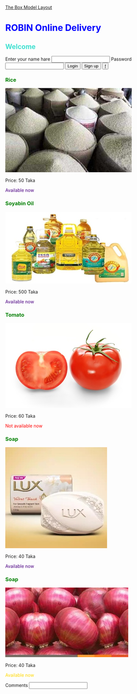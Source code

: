 <a href="the-box-model.html">The Box Model  </a>
<a href="layout.html">Layout  </a>




<link rel="stylesheet" href='css/bootstrap.css'>
<style>
h1{
  color:blue;
}
h2{
  color:turquoise;
}
#lr{
  color:gold;
}
.av{
  color:indigo;
}
.nav{
  color:red;
}
</style>
<h1>ROBIN Online Delivery</h1>
<style>
h3{
  color:green;
}
</style>
<h2>Welcome</h2>
Enter your name hare
<input>
Password
<input type="password">
<button>Login</button>
<button class='btn btn-success'>Sign up</button>
<button type="button" class="btn btn-outline-info"><a href='https://www.facebook.com'>f</a></button>
<div><p><h3>Rice</h3><P>
  <img src='Images/Rice.jpg'/>
  <p>Price: 50 Taka<p>
  <p class='av'>Available now<p></div>
<div><p><h3>Soyabin Oil</h3><p>
  <img src='Images/Soyabin Oil.jpg'/>
  <p>Price: 500 Taka<p>
  <p class='av'>Available now<p></div>
<div>
  <h3>Tomato</h3>
  <img src='Images/Tomato.jpg'/>
  <p>Price: 60 Taka<p>
  <p class='nav'>Not available now<p>
</div>
<div>
  <h3>Soap</h3>
  <img src='Images/Soap.jpg'/>
  <p>Price: 40 Taka<p>
  <p class='av'>Available now<p>
</div>
<div>
  <h3>Soap</h3>
  <img src='Images/Onion.jpg'/>
  <p>Price: 40 Taka<p>
  <p id='lr' class='av'>Available now<p>
</div>
<p/>
Comments
<input>
